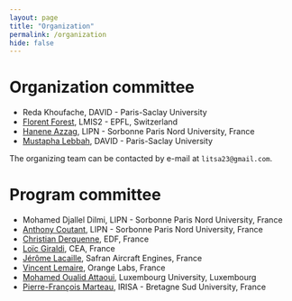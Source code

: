 ```yaml
---
layout: page
title: "Organization"
permalink: /organization
hide: false
---
```


# Organization committee

* Reda Khoufache, DAVID - Paris-Saclay University
* [Florent Forest](https://florentfo.rest), LMIS2 - EPFL, Switzerland
* [Hanene Azzag](https://sites.google.com/site/haneneazzag), LIPN - Sorbonne Paris Nord University, France
* [Mustapha Lebbah](https://lipn.univ-paris13.fr/~lebbah), DAVID - Paris-Saclay University

The organizing team can be contacted by e-mail at `litsa23@gmail.com`.

# Program committee
* Mohamed Djallel Dilmi, LIPN - Sorbonne Paris Nord University, France
* [Anthony Coutant](https://www.linkedin.com/in/anthonycoutant/), LIPN - Sorbonne Paris Nord University, France
* [Christian Derquenne](https://www.researchgate.net/profile/Christian_Derquenne), EDF, France
* [Loïc Giraldi](https://dblp.org/pid/150/7661.html), CEA, France
* [Jérôme Lacaille](https://www.researchgate.net/profile/Jerome_Lacaille), Safran Aircraft Engines, France
* [Vincent Lemaire](http://www.vincentlemaire-labs.fr/), Orange Labs, France
* [Mohamed Oualid Attaoui](https://www.researchgate.net/profile/Attaoui_Oualid), Luxembourg University, Luxembourg
* [Pierre-François Marteau](https://people.irisa.fr/Pierre-Francois.Marteau/), IRISA - Bretagne Sud University, France
